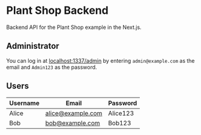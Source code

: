 # Plant Shop Backend

Backend API for the Plant Shop example in the Next.js.

## Administrator

You can log in at [localhost:1337/admin](http://localhost:1337/admin/)
by entering `admin@example.com` as the email and `Admin123` as the password.

## Users

| Username | Email             | Password |
|----------|-------------------|----------|
| Alice    | alice@example.com | Alice123 |
| Bob      | bob@example.com   | Bob123   |

